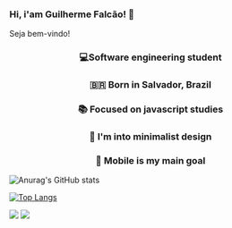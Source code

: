 ### Hi, i'am Guilherme Falcão! 👋

Seja bem-vindo!


<h3 align="center"> 💻Software engineering student</h2> 

<h3 align="center"> 🇧🇷  Born in Salvador, Brazil <br></h3>

<h3 align="center"> 📚 Focused on javascript studies <br></h3>

<h3 align="center"> 🎨 I'm into minimalist design <br></h3>

<h3 align="center">  📱 Mobile is my main goal </h3>
   <p> </p>

![Anurag's GitHub stats](https://github-readme-stats.vercel.app/api?username=guilhermefcs7&show_icons=true&theme=radical)

[![Top Langs](https://github-readme-stats.vercel.app/api/top-langs/?username=guilhermefcs7&langs_count=8)](https://github.com/guilhermefcs7/github-readme-stats)

[<img src="https://img.shields.io/badge/linkedin-%230077B5.svg?&style=for-the-badge&logo=linkedin&logoColor=white" />](https://www.linkedin.com/in/guilherme-falcão-580718208/) 
[<img src = "https://img.shields.io/badge/instagram-%23E4405F.svg?&style=for-the-badge&logo=instagram&logoColor=white">](https://www.instagram.com/guilhermefcs_/)


